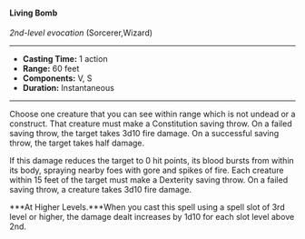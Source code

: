 #### Living Bomb
*2nd-level evocation* (Sorcerer,Wizard)
___
- **Casting Time:** 1 action
- **Range:** 60 feet
- **Components:** V, S
- **Duration:** Instantaneous
---
Choose one creature that you can see within range which is not undead or a construct. That creature must make a Constitution saving throw. On a failed saving throw, the target takes 3d10 fire damage. On a successful saving throw, the target takes half damage.

If this damage reduces the target to 0 hit points, its blood bursts from within its body, spraying nearby foes with gore and spikes of fire. Each creature within 15 feet of the target must make a Dexterity saving throw. On a failed saving throw, a creature takes 3d10 fire damage.

***At Higher Levels.***When you cast this spell using a spell slot of 3rd level or higher, the damage dealt increases by 1d10 for each slot level above 2nd.
